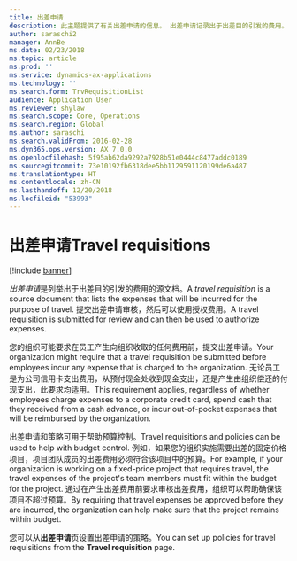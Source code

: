```yaml
---
title: 出差申请
description: 此主题提供了有关出差申请的信息。 出差申请记录出于出差目的引发的费用。
author: saraschi2
manager: AnnBe
ms.date: 02/23/2018
ms.topic: article
ms.prod: ''
ms.service: dynamics-ax-applications
ms.technology: ''
ms.search.form: TrvRequisitionList
audience: Application User
ms.reviewer: shylaw
ms.search.scope: Core, Operations
ms.search.region: Global
ms.author: saraschi
ms.search.validFrom: 2016-02-28
ms.dyn365.ops.version: AX 7.0.0
ms.openlocfilehash: 5f95ab62da9292a7928b51e0444c8477addc0189
ms.sourcegitcommit: 73e10192fb6318dee5bb1129591120199de6a487
ms.translationtype: HT
ms.contentlocale: zh-CN
ms.lasthandoff: 12/20/2018
ms.locfileid: "53993"
---
```

# <a name="travel-requisitions"></a><span data-ttu-id="e46ad-104">出差申请</span><span class="sxs-lookup"><span data-stu-id="e46ad-104">Travel requisitions</span></span>

[!include [banner](../includes/banner.md)]

<span data-ttu-id="e46ad-105">*出差申请*是列举出于出差目的引发的费用的源文档。</span><span class="sxs-lookup"><span data-stu-id="e46ad-105">A *travel requisition* is a source document that lists the expenses that will be incurred for the purpose of travel.</span></span> <span data-ttu-id="e46ad-106">提交出差申请审核，然后可以使用授权费用。</span><span class="sxs-lookup"><span data-stu-id="e46ad-106">A travel requisition is submitted for review and can then be used to authorize expenses.</span></span>

<span data-ttu-id="e46ad-107">您的组织可能要求在员工产生向组织收取的任何费用前，提交出差申请。</span><span class="sxs-lookup"><span data-stu-id="e46ad-107">Your organization might require that a travel requisition be submitted before employees incur any expense that is charged to the organization.</span></span> <span data-ttu-id="e46ad-108">无论员工是为公司信用卡支出费用，从预付现金处收到现金支出，还是产生由组织偿还的付现支出，此要求均适用。</span><span class="sxs-lookup"><span data-stu-id="e46ad-108">This requirement applies, regardless of whether employees charge expenses to a corporate credit card, spend cash that they received from a cash advance, or incur out-of-pocket expenses that will be reimbursed by the organization.</span></span>

<span data-ttu-id="e46ad-109">出差申请和策略可用于帮助预算控制。</span><span class="sxs-lookup"><span data-stu-id="e46ad-109">Travel requisitions and policies can be used to help with budget control.</span></span> <span data-ttu-id="e46ad-110">例如，如果您的组织实施需要出差的固定价格项目，项目团队成员的出差费用必须符合该项目中的预算。</span><span class="sxs-lookup"><span data-stu-id="e46ad-110">For example, if your organization is working on a fixed-price project that requires travel, the travel expenses of the project's team members must fit within the budget for the project.</span></span> <span data-ttu-id="e46ad-111">通过在产生出差费用前要求审核出差费用，组织可以帮助确保该项目不超过预算。</span><span class="sxs-lookup"><span data-stu-id="e46ad-111">By requiring that travel expenses be approved before they are incurred, the organization can help make sure that the project remains within budget.</span></span>

<span data-ttu-id="e46ad-112">您可以从**出差申请**页设置出差申请的策略。</span><span class="sxs-lookup"><span data-stu-id="e46ad-112">You can set up policies for travel requisitions from the **Travel requisition** page.</span></span>
